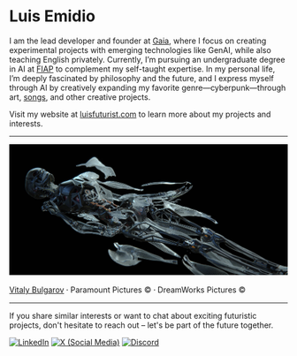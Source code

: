 # Luis Emidio

I am the lead developer and founder at [Gaia](https://github.com/9aia), where I focus on creating experimental projects with emerging technologies like GenAI, while also teaching English privately. Currently, I’m pursuing an undergraduate degree in AI at [FIAP](https://github.com/fiap) to complement my self-taught expertise. In my personal life, I’m deeply fascinated by philosophy and the future, and I express myself through AI by creatively expanding my favorite genre—cyberpunk—through art, [songs](https://suno.com/profile/luisfuturist), and other creative projects.

Visit my website at [luisfuturist.com](https://luisfuturist.com) to learn more about my projects and interests.

---

![Major's Internal Structures by Vitaly Bulgarov](/public/150920_CHAR_Major_ShellingSequence_05-1.jpg)

[Vitaly Bulgarov](https://vitalybulgarov.com) ⸱ Paramount Pictures © ⸱ DreamWorks Pictures ©

---

If you share similar interests or want to chat about exciting futuristic projects, don't hesitate to reach out – let's be part of the future together.

[![LinkedIn](https://img.shields.io/badge/-luisfuturist-333333?style=flat-square&logo=linkedin)](https://linkedin.com/in/luisfuturist) [![X (Social Media)](https://img.shields.io/badge/-%40luisfuturist-333333?style=flat-square&logo=x)](https://x.com/luisfuturist) [![Discord](https://img.shields.io/badge/-luisfuturist-333333?style=flat-square&logo=discord)](https://discord.com/luisfuturist)